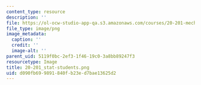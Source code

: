 ```yaml
---
content_type: resource
description: ''
file: https://ol-ocw-studio-app-qa.s3.amazonaws.com/courses/20-201-mechanisms-of-drug-actions-fall-2013/d090fb699891840fb23ed7bae13625d2_20-201_stat-students.png
file_type: image/png
image_metadata:
  caption: ''
  credit: ''
  image-alt: ''
parent_uid: 5119f0bc-2ef3-1f46-19c0-3a8bb89247f3
resourcetype: Image
title: 20-201_stat-students.png
uid: d090fb69-9891-840f-b23e-d7bae13625d2
---
```

